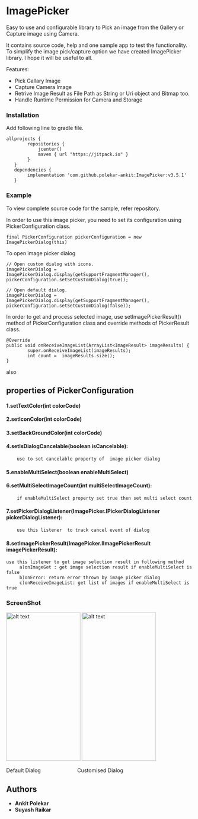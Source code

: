 # ImagePicker
Easy to use and configurable library to Pick an image from the Gallery or Capture image using Camera.

It contains source code, help and one sample app to test the functionality.
To simplify the image pick/capture option we have created ImagePicker library. I hope it will be useful to all.

Features:
* Pick Gallary Image
* Capture Camera Image
* Retrive Image Result as File Path as String or Uri object and Bitmap too.
* Handle Runtime Permission for Camera and Storage

### Installation
Add following line to gradle file.
```
allprojects {
        repositories {
            jcenter()
            maven { url "https://jitpack.io" }
        }
   }
   dependencies {
        implementation 'com.github.polekar-ankit:ImagePicker:v3.5.1'
   }
```

### Example
To view complete source code for the sample, refer repository.

In order to use this image picker, you need to set its configuration using PickerConfiguration class.
```
final PickerConfiguration pickerConfiguration = new ImagePickerDialog(this)
```

To open image picker dialog
```
// Open custom dialog with icons.
imagePickerDialog = ImagePickerDialog.display(getSupportFragmentManager(), pickerConfiguration.setSetCustomDialog(true));

// Open default dialog.
imagePickerDialog = ImagePickerDialog.display(getSupportFragmentManager(), pickerConfiguration.setSetCustomDialog(false));
```

In order to get and process selected image, use setImagePickerResult() method of PickerConfiguration class and override methods of PickerResult class.
```
@Override
public void onReceiveImageList(ArrayList<ImageResult> imageResults) {
        super.onReceiveImageList(imageResults);
        int count =  imageResults.size();
}
```
also
## properties of PickerConfiguration

#### 1.setTextColor(int colorCode)
#### 2.setIconColor(int colorCode)
#### 3.setBackGroundColor(int colorCode)
#### 4.setIsDialogCancelable(boolean isCancelable): 
        use to set cancelable property of  image picker dialog 
#### 5.enableMultiSelect(boolean enableMultiSelect)
#### 6.setMultiSelectImageCount(int multiSelectImageCount):
        if enableMultiSelect property set true then set multi select count
#### 7.setPickerDialogListener(ImagePicker.IPickerDialogListener pickerDialogListener):
        use this listener  to track cancel event of dialog 
#### 8.setImagePickerResult(ImagePicker.IImagePickerResult imagePickerResult):
	use this listener to get image selection result in following method 
         a)onImageGet : get image selection result if enableMultiSelect is false 
         b)onError: return error thrown by image picker dialog 
         c)onReceiveImageList: get list of images if enableMultiSelect is true  
### ScreenShot	 	 
<img src="https://github.com/polekar-ankit/ImagePicker/blob/master/screenshot/device-2020-04-22-183237.png" alt="alt text" width="200" height="400"> <img src="https://github.com/polekar-ankit/ImagePicker/blob/master/screenshot/device-2020-04-22-183322.png" alt="alt text" width="200" height="400">

Default Dialog &nbsp;&nbsp;&nbsp;&nbsp;&nbsp;&nbsp;&nbsp;&nbsp;&nbsp;&nbsp;&nbsp;&nbsp;&nbsp;&nbsp;&nbsp;&nbsp;&nbsp;&nbsp;&nbsp;&nbsp; &nbsp;&nbsp; Customised Dialog

## Authors
* **Ankit Polekar**
* **Suyash Raikar**
